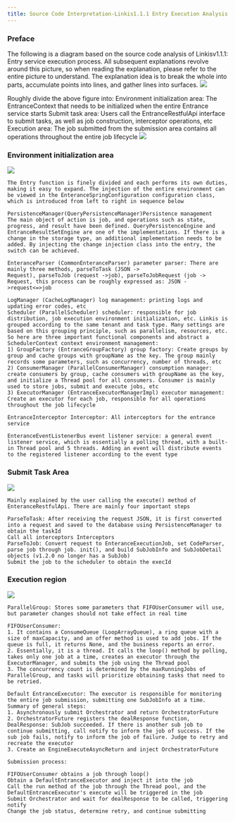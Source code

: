 ```yaml
---
title: Source Code Interpretation-Linkis1.1.1 Entry Execution Analysis
---
```

### Preface

The following is a diagram based on the source code analysis of Linkisv1.1.1: Entry service execution process.
All subsequent explanations revolve around this picture, so when reading the explanation, please refer to the entire picture to understand. The explanation idea is to break the whole into parts, accumulate points into lines, and gather lines into surfaces.
![](/Images/blog/entry-service-execution-process.jpg)

Roughly divide the above figure into:
Environment initialization area: The EntranceContext that needs to be initialized when the entire Entrance service starts
Submit task area: Users call the EntranceRestfulApi interface to submit tasks, as well as job construction, interceptor operations, etc
Execution area: The job submitted from the submission area contains all operations throughout the entire job lifecycle
![](/Images/blog/entrance-context.png)

### Environment initialization area
![](/Images/blog/env-init.png)
```
The Entry function is finely divided and each performs its own duties, making it easy to expand. The injection of the entire environment can be viewed in the EnteranceSpringConfiguration configuration class, which is introduced from left to right in sequence below

PersistenceManager(QueryPersistenceManager)Persistence management
The main object of action is job, and operations such as state, progress, and result have been defined. QueryPersistenceEngine and EntranceResultSetEngine are one of the implementations. If there is a change in the storage type, an additional implementation needs to be added. By injecting the change injection class into the entry, the switch can be achieved.

EnteranceParser (CommonEnteranceParser) parameter parser: There are mainly three methods, parseToTask (JSON ->
Request), parseToJob (request ->job), parseToJobRequest (job ->
Request, this process can be roughly expressed as: JSON ->request<=>job

LogManager (CacheLogManager) log management: printing logs and updating error codes, etc
Scheduler (ParallelScheduler) scheduler: responsible for job distribution, job execution environment initialization, etc. Linkis is grouped according to the same tenant and task type. Many settings are based on this grouping principle, such as parallelism, resources, etc. So here are three important functional components and abstract a SchedulerContext context environment management:
1) GroupFactory (EntranceGroupFactory) group factory: Create groups by group and cache groups with groupName as the key. The group mainly records some parameters, such as concurrency, number of threads, etc
2) ConsumerManager (ParallelConsumerManager) consumption manager: create consumers by group, cache consumers with groupName as the key, and initialize a Thread pool for all consumers. Consumer is mainly used to store jobs, submit and execute jobs, etc
3) ExecutorManager (EntranceExecutorManagerImpl) executor management: Create an executor for each job, responsible for all operations throughout the job lifecycle

EntranceInterceptor Interceptor: All interceptors for the entrance service

EnteranceEventListenerBus event listener service: a general event listener service, which is essentially a polling thread, with a built-in Thread pool and 5 threads. Adding an event will distribute events to the registered listener according to the event type
```

### Submit Task Area
![](/Images/blog/submit-task.png)
```
Mainly explained by the user calling the execute() method of EnteranceRestfulApi. There are mainly four important steps

ParseToTask: After receiving the request JSON, it is first converted into a request and saved to the database using PersistenceManager to obtain the taskId
Call all interceptors Interceptors
ParseToJob: Convert request to EnteranceExecutionJob, set CodeParser, parse job through job. init(), and build SubJobInfo and SubJobDetail objects (v1.2.0 no longer has a SubJob)
Submit the job to the scheduler to obtain the execId
```

### Execution region
![](/Images/blog/excute-area.png)
```
ParallelGroup: Stores some parameters that FIFOUserConsumer will use, but parameter changes should not take effect in real time

FIFOUserConsumer:
1. It contains a ConsumeQueue (LoopArrayQueue), a ring queue with a size of maxCapacity, and an offer method is used to add jobs. If the queue is full, it returns None, and the business reports an error.
2. Essentially, it is a thread. It calls the loop() method by polling, takes only one job at a time, creates an executor through the ExecutorManager, and submits the job using the Thread pool
3. The concurrency count is determined by the maxRunningJobs of ParallelGroup, and tasks will prioritize obtaining tasks that need to be retried.

Default EntranceExecutor: The executor is responsible for monitoring the entire job submission, submitting one SubJobInfo at a time. Summary of general steps:
1. Asynchronously submit Orchestrator and return OrchestratorFuture
2. OrchestratorFuture registers the dealResponse function,
DealResponse: SubJob succeeded. If there is another sub job to continue submitting, call notify to inform the job of success. If the sub job fails, notify to inform the job of failure. Judge to retry and recreate the executor
3. Create an EngineExecuteAsyncReturn and inject OrchestratorFuture

Submission process:

FIFOUserConsumer obtains a job through loop()
Obtain a DefaultEntranceExecutor and inject it into the job
Call the run method of the job through the Thread pool, and the DefaultEntranceExecutor's execute will be triggered in the job
Submit Orchestrator and wait for dealResponse to be called, triggering notify
Change the job status, determine retry, and continue submitting
```
